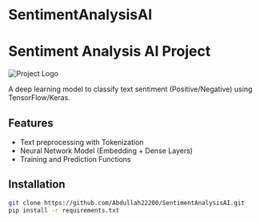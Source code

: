 # SentimentAnalysisAI
# Sentiment Analysis AI Project

![Project Logo]([URL_LOGO_IF_EXIST](https://www.google.com/url?sa=i&url=https%3A%2F%2Fwww.fraport.com%2Fen%2Four-group%2Fdigitalization%2Fai-fraport.html&psig=AOvVaw3QYz8HREKJ52gY-0zGXojP&ust=1748118035331000&source=images&cd=vfe&opi=89978449&ved=0CBQQjRxqFwoTCOCRgKe1uo0DFQAAAAAdAAAAABAM))  

A deep learning model to classify text sentiment (Positive/Negative) using TensorFlow/Keras.

## Features
- Text preprocessing with Tokenization
- Neural Network Model (Embedding + Dense Layers)
- Training and Prediction Functions

## Installation
```bash
git clone https://github.com/Abdullah22200/SentimentAnalysisAI.git
pip install -r requirements.txt
